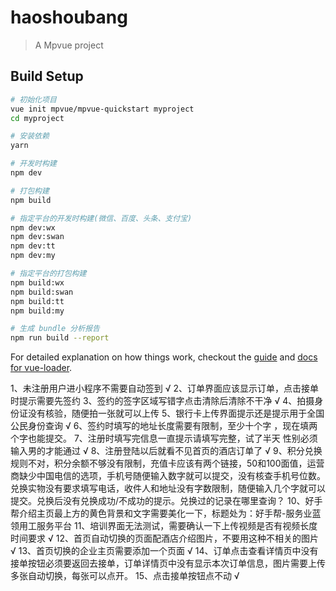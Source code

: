 # haoshoubang

> A Mpvue project

## Build Setup

``` bash
# 初始化项目
vue init mpvue/mpvue-quickstart myproject
cd myproject

# 安装依赖
yarn

# 开发时构建
npm dev

# 打包构建
npm build

# 指定平台的开发时构建(微信、百度、头条、支付宝)
npm dev:wx
npm dev:swan
npm dev:tt
npm dev:my

# 指定平台的打包构建
npm build:wx
npm build:swan
npm build:tt
npm build:my

# 生成 bundle 分析报告
npm run build --report
```

For detailed explanation on how things work, checkout the [guide](http://vuejs-templates.github.io/webpack/) and [docs for vue-loader](http://vuejs.github.io/vue-loader).



1、未注册用户进小程序不需要自动签到  √
2、订单界面应该显示订单，点击接单时提示需要先签约
3、签约的签字区域写错字点击清除后清除不干净  √
4、拍摄身份证没有核验，随便拍一张就可以上传
5、银行卡上传界面提示还是提示用于全国公民身份查询 √
6、签约时填写的地址长度需要有限制，至少十个字 ，现在填两个字也能提交。
7、注册时填写完信息一直提示请填写完整，试了半天 性别必须输入男的才能通过 √
8、注册登陆以后就看不见首页的酒店订单了 √
9、积分兑换规则不对，积分余额不够没有限制，充值卡应该有两个链接，50和100面值，运营商缺少中国电信的选项，手机号随便输入数字就可以提交，没有核查手机号位数。兑换实物没有要求填写电话，收件人和地址没有字数限制，随便输入几个字就可以提交。兑换后没有兑换成功/不成功的提示。兑换过的记录在哪里查询？
10、好手帮介绍主页最上方的黄色背景和文字需要美化一下，标题处为：好手帮-服务业蓝领用工服务平台
11、培训界面无法测试，需要确认一下上传视频是否有视频长度时间要求 √
12、首页自动切换的页面配酒店介绍图片，不要用这种不相关的图片 √
13、首页切换的企业主页需要添加一个页面  √
14、订单点击查看详情页中没有接单按钮必须要返回去接单，订单详情页中没有显示本次订单信息，图片需要上传多张自动切换，每张可以点开。
15、点击接单按钮点不动  √

